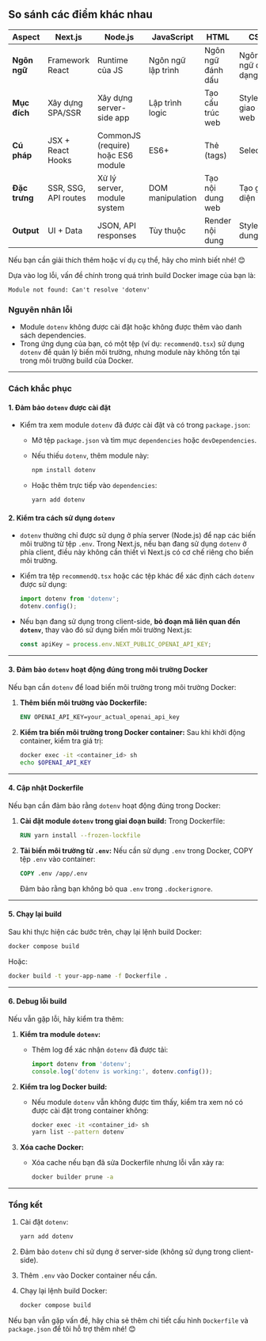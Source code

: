 
## **So sánh các điểm khác nhau**

|**Aspect**|**Next.js**|**Node.js**|**JavaScript**|**HTML**|**CSS**|
|---|---|---|---|---|---|
|**Ngôn ngữ**|Framework React|Runtime của JS|Ngôn ngữ lập trình|Ngôn ngữ đánh dấu|Ngôn ngữ định dạng|
|**Mục đích**|Xây dựng SPA/SSR|Xây dựng server-side app|Lập trình logic|Tạo cấu trúc web|Style giao diện web|
|**Cú pháp**|JSX + React Hooks|CommonJS (require) hoặc ES6 module|ES6+|Thẻ (tags)|Selectors|
|**Đặc trưng**|SSR, SSG, API routes|Xử lý server, module system|DOM manipulation|Tạo nội dung web|Tạo giao diện web|
|**Output**|UI + Data|JSON, API responses|Tùy thuộc|Render nội dung|Style nội dung|

Nếu bạn cần giải thích thêm hoặc ví dụ cụ thể, hãy cho mình biết nhé! 😊


Dựa vào log lỗi, vấn đề chính trong quá trình build Docker image của bạn là:

```
Module not found: Can't resolve 'dotenv'
```

### **Nguyên nhân lỗi**

- Module `dotenv` không được cài đặt hoặc không được thêm vào danh sách dependencies.
- Trong ứng dụng của bạn, có một tệp (ví dụ: `recommendQ.tsx`) sử dụng `dotenv` để quản lý biến môi trường, nhưng module này không tồn tại trong môi trường build của Docker.

---

### **Cách khắc phục**

#### **1. Đảm bảo `dotenv` được cài đặt**

- Kiểm tra xem module `dotenv` đã được cài đặt và có trong `package.json`:
    - Mở tệp `package.json` và tìm mục `dependencies` hoặc `devDependencies`.
    - Nếu thiếu `dotenv`, thêm module này:
        
        ```bash
        npm install dotenv
        ```
        
    - Hoặc thêm trực tiếp vào `dependencies`:
        
        ```bash
        yarn add dotenv
        ```
        

#### **2. Kiểm tra cách sử dụng `dotenv`**

- `dotenv` thường chỉ được sử dụng ở phía server (Node.js) để nạp các biến môi trường từ tệp `.env`. Trong Next.js, nếu bạn đang sử dụng `dotenv` ở phía client, điều này không cần thiết vì Next.js có cơ chế riêng cho biến môi trường.
    
- Kiểm tra tệp `recommendQ.tsx` hoặc các tệp khác để xác định cách `dotenv` được sử dụng:
    
    ```typescript
    import dotenv from 'dotenv';
    dotenv.config();
    ```
    
- Nếu bạn đang sử dụng trong client-side, **bỏ đoạn mã liên quan đến `dotenv`**, thay vào đó sử dụng biến môi trường Next.js:
    
    ```typescript
    const apiKey = process.env.NEXT_PUBLIC_OPENAI_API_KEY;
    ```
    

---

#### **3. Đảm bảo `dotenv` hoạt động đúng trong môi trường Docker**

Nếu bạn cần `dotenv` để load biến môi trường trong môi trường Docker:

1. **Thêm biến môi trường vào Dockerfile:**
    
    ```dockerfile
    ENV OPENAI_API_KEY=your_actual_openai_api_key
    ```
    
2. **Kiểm tra biến môi trường trong Docker container:** Sau khi khởi động container, kiểm tra giá trị:
    
    ```bash
    docker exec -it <container_id> sh
    echo $OPENAI_API_KEY
    ```
    

---

#### **4. Cập nhật Dockerfile**

Nếu bạn cần đảm bảo rằng `dotenv` hoạt động đúng trong Docker:

1. **Cài đặt module `dotenv` trong giai đoạn build:** Trong Dockerfile:
    
    ```dockerfile
    RUN yarn install --frozen-lockfile
    ```
    
2. **Tải biến môi trường từ `.env`:** Nếu cần sử dụng `.env` trong Docker, COPY tệp `.env` vào container:
    
    ```dockerfile
    COPY .env /app/.env
    ```
    
    Đảm bảo rằng bạn không bỏ qua `.env` trong `.dockerignore`.
    

---

#### **5. Chạy lại build**

Sau khi thực hiện các bước trên, chạy lại lệnh build Docker:

```bash
docker compose build
```

Hoặc:

```bash
docker build -t your-app-name -f Dockerfile .
```

---

#### **6. Debug lỗi build**

Nếu vẫn gặp lỗi, hãy kiểm tra thêm:

1. **Kiểm tra module `dotenv`:**
    
    - Thêm log để xác nhận `dotenv` đã được tải:
        
        ```typescript
        import dotenv from 'dotenv';
        console.log('dotenv is working:', dotenv.config());
        ```
        
2. **Kiểm tra log Docker build:**
    
    - Nếu module `dotenv` vẫn không được tìm thấy, kiểm tra xem nó có được cài đặt trong container không:
        
        ```bash
        docker exec -it <container_id> sh
        yarn list --pattern dotenv
        ```
        
3. **Xóa cache Docker:**
    
    - Xóa cache nếu bạn đã sửa Dockerfile nhưng lỗi vẫn xảy ra:
        
        ```bash
        docker builder prune -a
        ```
        

---

### **Tổng kết**

1. Cài đặt `dotenv`:
    
    ```bash
    yarn add dotenv
    ```
    
2. Đảm bảo `dotenv` chỉ sử dụng ở server-side (không sử dụng trong client-side).
3. Thêm `.env` vào Docker container nếu cần.
4. Chạy lại lệnh build Docker:
    
    ```bash
    docker compose build
    ```
    

Nếu bạn vẫn gặp vấn đề, hãy chia sẻ thêm chi tiết cấu hình `Dockerfile` và `package.json` để tôi hỗ trợ thêm nhé! 😊